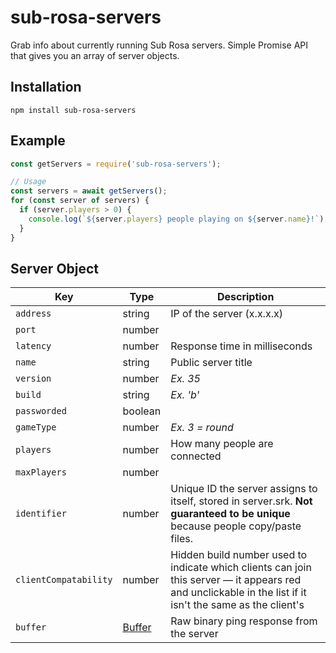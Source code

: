 # sub-rosa-servers

Grab info about currently running Sub Rosa servers. Simple Promise API that gives you an array of server objects.

## Installation
```shell
npm install sub-rosa-servers
```

## Example

```javascript
const getServers = require('sub-rosa-servers');

// Usage
const servers = await getServers();
for (const server of servers) {
  if (server.players > 0) {
    console.log(`${server.players} people playing on ${server.name}!`);
  }
}
```

## Server Object

Key | Type | Description
--- | --- | ---
`address` | string | IP of the server (x.x.x.x)
`port` | number
`latency` | number | Response time in milliseconds
`name` | string | Public server title
`version` | number | *Ex. 35*
`build` | string | *Ex. 'b'*
`passworded` | boolean
`gameType` | number | *Ex. 3 = round*
`players` | number | How many people are connected
`maxPlayers` | number
`identifier` | number | Unique ID the server assigns to itself, stored in server.srk. **Not guaranteed to be unique** because people copy/paste files.
`clientCompatability` | number | Hidden build number used to indicate which clients can join this server — it appears red and unclickable in the list if it isn't the same as the client's
`buffer` | [Buffer](https://nodejs.org/api/buffer.html) | Raw binary ping response from the server
